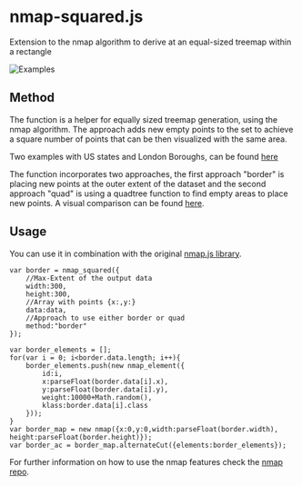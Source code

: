 # nmap-squared.js
Extension to the nmap algorithm to derive at an equal-sized treemap within a rectangle

![Examples](https://raw.githubusercontent.com/sebastian-meier/nmap-squared.js/master/img/nmap-squared.png)

## Method

The function is a helper for equally sized treemap generation, using the nmap algorithm. The approach adds new empty points to the set to achieve a square number of points that can be then visualized with the same area.

Two examples with US states and London Boroughs, can be found [here](http://prjcts.sebastianmeier.eu/nmap/squared/examples/index.html)

The function incorporates two approaches, the first approach "border" is placing new points at the outer extent of the dataset and the second approach "quad" is using a quadtree function to find empty areas to place new points. A visual comparison can be found [here](http://prjcts.sebastianmeier.eu/nmap/squared/examples/process.html).

## Usage

You can use it in combination with the original [nmap.js library](https://github.com/sebastian-meier/nmap.js).

```
var border = nmap_squared({
	//Max-Extent of the output data
	width:300,
	height:300,
	//Array with points {x:,y:}
	data:data,
	//Approach to use either border or quad
	method:"border"
});

var border_elements = [];
for(var i = 0; i<border.data.length; i++){
	border_elements.push(new nmap_element({
		id:i,
		x:parseFloat(border.data[i].x),
		y:parseFloat(border.data[i].y),
		weight:10000+Math.random(),
		klass:border.data[i].class
	}));
}
var border_map = new nmap({x:0,y:0,width:parseFloat(border.width), height:parseFloat(border.height)});
var border_ac = border_map.alternateCut({elements:border_elements});
```
For further information on how to use the nmap features check the [nmap repo](https://github.com/sebastian-meier/nmap.js).